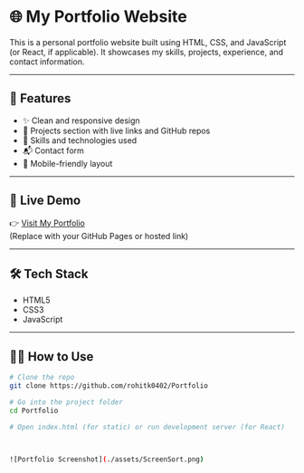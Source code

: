 # 🌐 My Portfolio Website

This is a personal portfolio website built using HTML, CSS, and JavaScript (or React, if applicable). It showcases my skills, projects, experience, and contact information.

---

## 📸 Features

- ✨ Clean and responsive design
- 💼 Projects section with live links and GitHub repos
- 🧠 Skills and technologies used
- 📬 Contact form
- 📱 Mobile-friendly layout

---

## 🚀 Live Demo

👉 [Visit My Portfolio](https://portfolio-one-chi-33.vercel.app/)  
(Replace with your GitHub Pages or hosted link)

---

## 🛠️ Tech Stack

- HTML5
- CSS3
- JavaScript  


---

## 🧑‍💻 How to Use

```bash
# Clone the repo
git clone https://github.com/rohitk0402/Portfolio

# Go into the project folder
cd Portfolio

# Open index.html (for static) or run development server (for React)



![Portfolio Screenshot](./assets/ScreenSort.png)






